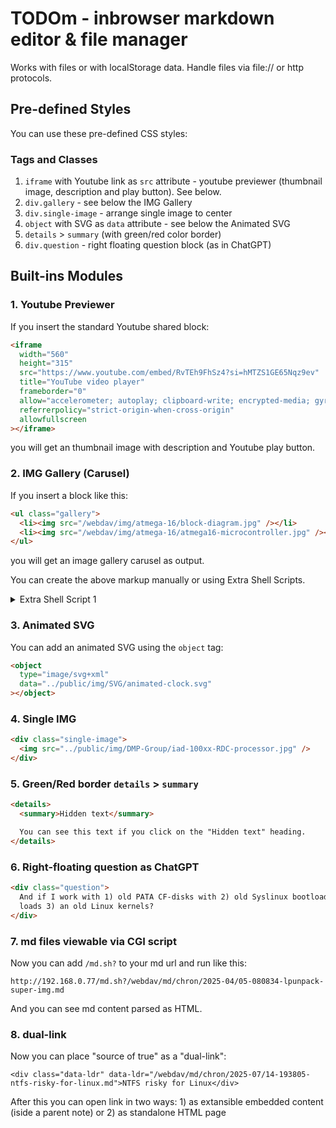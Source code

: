 # TODOm - inbrowser markdown editor & file manager

Works with files or with localStorage data.
Handle files via file:// or http protocols.

## Pre-defined Styles

You can use these pre-defined CSS styles:

### Tags and Classes

1. `iframe` with Youtube link as `src` attribute - youtube previewer (thumbnail image, description and play button). See below.
2. `div.gallery` - see below the IMG Gallery
3. `div.single-image` - arrange single image to center
4. `object` with SVG as `data` attribute - see below the Animated SVG
5. `details` > `summary` (with green/red color border)
6. `div.question` - right floating question block (as in ChatGPT)

## Built-ins Modules

### 1. Youtube Previewer

If you insert the standard Youtube shared block:

```html
<iframe
  width="560"
  height="315"
  src="https://www.youtube.com/embed/RvTEh9FhSz4?si=hMTZS1GE65Nqz9ev"
  title="YouTube video player"
  frameborder="0"
  allow="accelerometer; autoplay; clipboard-write; encrypted-media; gyroscope; picture-in-picture; web-share"
  referrerpolicy="strict-origin-when-cross-origin"
  allowfullscreen
></iframe>
```

you will get an thumbnail image with description and Youtube play button.

### 2. IMG Gallery (Carusel)

If you insert a block like this:

```html
<ul class="gallery">
  <li><img src="/webdav/img/atmega-16/block-diagram.jpg" /></li>
  <li><img src="/webdav/img/atmega-16/atmega16-microcontroller.jpg" /></li>
</ul>
```

you will get an image gallery carusel as output.

You can create the above markup manually or using Extra Shell Scripts.

<details>
<summary>Extra Shell Script 1</summary>

1. create_html_image_tags.sh

The script generates multiple `<img>` tags wrapped in a `<ul>` with the class "gallery":

<details>
<summary>Script</summary>

```sh
#!/bin/sh

# Universal version compatible with BusyBox ash (OpenWrt) and modern shells

# Function to display help
show_help() {
  echo "Usage: $0 <directory> [asc|desc] [mtime|name]"
  echo
  echo "Generate HTML image tags for images in the specified directory."
  echo
  echo "  <directory>      Directory containing images (default: current directory)"
  echo "  [asc|desc]       Sorting order (default: asc)"
  echo "  [mtime|name]     Sorting type (modification time or name, default: mtime)"
  echo
  echo "Examples:"
  echo "  $0 ."
  echo "  $0 /path/to/images desc mtime"
  echo "  $0 /path/to/images asc name"
}

# Check for help flag
case "$1" in
  -h|--help)
    show_help
    exit 0
    ;;
esac

# Default to the current directory if none is provided
IMG_DIR="${1:-.}"

# Check if the provided argument is a directory
if [ ! -d "$IMG_DIR" ]; then
  echo "Error: $IMG_DIR is not a directory"
  show_help
  exit 1
fi

# Determine sorting order and type
ORDER="${2:-asc}"
SORT_TYPE="${3:-mtime}"

# Get absolute path without realpath (portable)
abs_img_dir=$(cd "$IMG_DIR" 2>/dev/null && pwd)

# Detect base path after public/img, webdav/img, or img
case "$abs_img_dir" in
  */public/img/*)
    parent_dir=${abs_img_dir#*/public/img/}
    base_url="/public/img"
    ;;
  */webdav/img/*)
    parent_dir=${abs_img_dir#*/webdav/img/}
    base_url="/webdav/img"
    ;;
  */img/*)
    parent_dir=${abs_img_dir#*/img/}
    base_url="/img"
    ;;
  *)
    parent_dir="$(basename "$abs_img_dir")"
    base_url="/img"
    ;;
esac

# Function to generate HTML tags
is_image() {
  case "$1" in
    *.jpg|*.jpeg|*.png|*.gif|*.webp|*.bmp|*.svg|*.tiff|*.ico) return 0 ;;
    *) return 1 ;;
  esac
}

generate_html_tags() {
  for img in "$@"; do
    if [ -f "$IMG_DIR/$img" ] && is_image "$img"; then
      echo "  <li><img src=\"$base_url/$parent_dir/$img\" /></li>"
    fi
  done
}

# Begin the HTML output
echo '<ul class="gallery">'

# Collect image list
if [ "$SORT_TYPE" = "name" ]; then
  list=$(ls "$IMG_DIR" | sort)
  [ "$ORDER" = "desc" ] && list=$(echo "$list" | sort -r)
else
  [ "$ORDER" = "asc" ] && list=$(ls -rt "$IMG_DIR") || list=$(ls -t "$IMG_DIR")
fi

# Call function with list
generate_html_tags $list

# End the HTML output
echo '</ul>'
```

</details>

Open your shell-terminal and Run the script with the path to the directory containing images:

```sh
create_html_image_tags.sh ~/static/public/img/russia-election
```

This script will sort the images by modification time in ascending order (oldest first) before generating the HTML tags. The script includes the parent directory name in the `src` attribute of the `<img>` tags. Adjust the `src` path within the script as needed to match your directory structure. For more details, run the script with `-h` or `--help` attribute.

</details>

### 3. Animated SVG

You can add an animated SVG using the `object` tag:

```html
<object
  type="image/svg+xml"
  data="../public/img/SVG/animated-clock.svg"
></object>
```

### 4. Single IMG

```html
<div class="single-image">
  <img src="../public/img/DMP-Group/iad-100xx-RDC-processor.jpg" />
</div>
```

### 5. Green/Red border `details` > `summary`

```html
<details>
  <summary>Hidden text</summary>

  You can see this text if you click on the "Hidden text" heading.
</details>
```

### 6. Right-floating question as ChatGPT

```html
<div class="question">
  And if I work with 1) old PATA CF-disks with 2) old Syslinux bootloaders that
  loads 3) an old Linux kernels?
</div>
```

### 7. md files viewable via CGI script

Now you can add `/md.sh?` to your md url and run like this:

```
http://192.168.0.77/md.sh?/webdav/md/chron/2025-04/05-080834-lpunpack-super-img.md
```

And you can see md content parsed as HTML.

### 8. dual-link

Now you can place "source of true" as a "dual-link":

```
<div class="data-ldr" data-ldr="/webdav/md/chron/2025-07/14-193805-ntfs-risky-for-linux.md">NTFS risky for Linux</div>
```

After this you can open link in two ways: 1) as extansible embedded content (iside a parent note) or 2) as standalone HTML page
